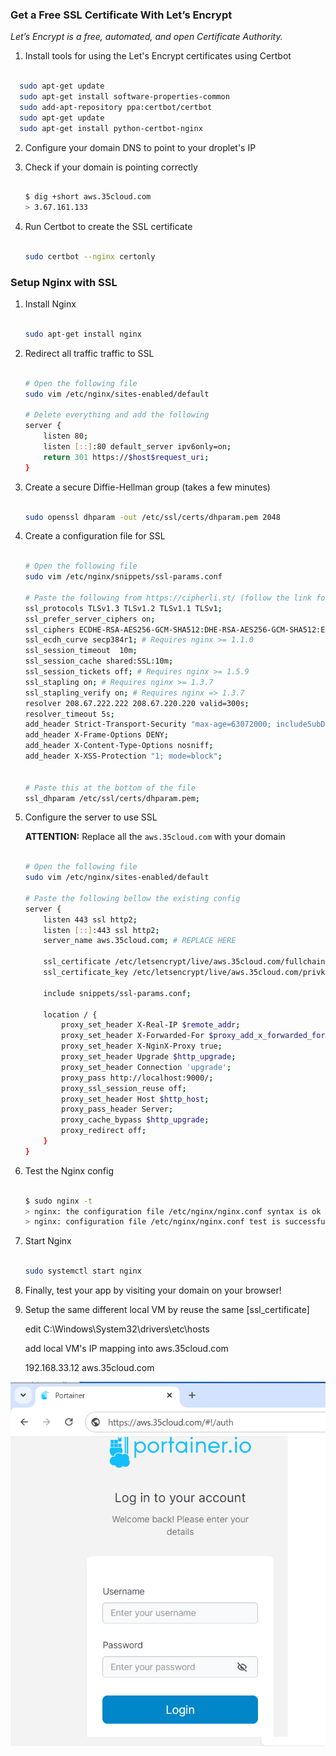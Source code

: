 ### Get a Free SSL Certificate With Let’s Encrypt

_Let’s Encrypt is a free, automated, and open Certificate Authority._

1. Install tools for using the Let's Encrypt certificates using Certbot

```bash

  sudo apt-get update
  sudo apt-get install software-properties-common
  sudo add-apt-repository ppa:certbot/certbot
  sudo apt-get update
  sudo apt-get install python-certbot-nginx

```

2. Configure your domain DNS to point to your droplet's IP

3. Check if your domain is pointing correctly

   ```bash

   $ dig +short aws.35cloud.com
   > 3.67.161.133

   ```

4. Run Certbot to create the SSL certificate

   ```bash

   sudo certbot --nginx certonly

   ```

### Setup Nginx with SSL

1.  Install Nginx

    ```bash

    sudo apt-get install nginx

    ```

2.  Redirect all traffic traffic to SSL

    ```bash

    # Open the following file
    sudo vim /etc/nginx/sites-enabled/default

    # Delete everything and add the following
    server {
        listen 80;
        listen [::]:80 default_server ipv6only=on;
        return 301 https://$host$request_uri;
    }

    ```

3.  Create a secure Diffie-Hellman group (takes a few minutes)

    ```bash

    sudo openssl dhparam -out /etc/ssl/certs/dhparam.pem 2048

    ```

4.  Create a configuration file for SSL

    ```bash

    # Open the following file
    sudo vim /etc/nginx/snippets/ssl-params.conf

    # Paste the following from https://cipherli.st/ (follow the link for more info)
    ssl_protocols TLSv1.3 TLSv1.2 TLSv1.1 TLSv1;
    ssl_prefer_server_ciphers on;
    ssl_ciphers ECDHE-RSA-AES256-GCM-SHA512:DHE-RSA-AES256-GCM-SHA512:ECDHE-RSA-AES256-GCM-SHA384:DHE-RSA-AES256-GCM-SHA384:ECDHE-RSA-AES256-SHA384;
    ssl_ecdh_curve secp384r1; # Requires nginx >= 1.1.0
    ssl_session_timeout  10m;
    ssl_session_cache shared:SSL:10m;
    ssl_session_tickets off; # Requires nginx >= 1.5.9
    ssl_stapling on; # Requires nginx >= 1.3.7
    ssl_stapling_verify on; # Requires nginx => 1.3.7
    resolver 208.67.222.222 208.67.220.220 valid=300s;
    resolver_timeout 5s;
    add_header Strict-Transport-Security "max-age=63072000; includeSubDomains; preload";
    add_header X-Frame-Options DENY;
    add_header X-Content-Type-Options nosniff;
    add_header X-XSS-Protection "1; mode=block";
    
    
    # Paste this at the bottom of the file
    ssl_dhparam /etc/ssl/certs/dhparam.pem;

    ```

5.  Configure the server to use SSL

    **ATTENTION:** Replace all the `aws.35cloud.com` with your domain

    ```bash

    # Open the following file
    sudo vim /etc/nginx/sites-enabled/default

    # Paste the following bellow the existing config
    server {
        listen 443 ssl http2;
        listen [::]:443 ssl http2;
        server_name aws.35cloud.com; # REPLACE HERE

        ssl_certificate /etc/letsencrypt/live/aws.35cloud.com/fullchain.pem; # REPLACE HERE
        ssl_certificate_key /etc/letsencrypt/live/aws.35cloud.com/privkey.pem; # REPLACE HERE

        include snippets/ssl-params.conf;

        location / {
            proxy_set_header X-Real-IP $remote_addr;
            proxy_set_header X-Forwarded-For $proxy_add_x_forwarded_for;
            proxy_set_header X-NginX-Proxy true;
            proxy_set_header Upgrade $http_upgrade;
            proxy_set_header Connection 'upgrade';
            proxy_pass http://localhost:9000/;
            proxy_ssl_session_reuse off;
            proxy_set_header Host $http_host;
            proxy_pass_header Server;
            proxy_cache_bypass $http_upgrade;
            proxy_redirect off;
        }
    }

    ```

6.  Test the Nginx config

    ```bash

    $ sudo nginx -t
    > nginx: the configuration file /etc/nginx/nginx.conf syntax is ok
    > nginx: configuration file /etc/nginx/nginx.conf test is successful

    ```

7.  Start Nginx

    ```bash

    sudo systemctl start nginx

    ```

8.  Finally, test your app by visiting your domain on your browser!

9.  Setup the same different local VM by reuse the same [ssl_certificate]

    edit C:\Windows\System32\drivers\etc\hosts
    
    add local VM's IP mapping into aws.35cloud.com
    
    192.168.33.12   aws.35cloud.com


![App Screenshot](/k8s/img/ssl.png)